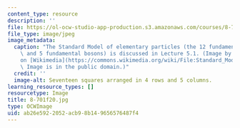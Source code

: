 ```yaml
---
content_type: resource
description: ''
file: https://ol-ocw-studio-app-production.s3.amazonaws.com/courses/8-701-introduction-to-nuclear-and-particle-physics-fall-2020/ab26e5922052acb98b149656576487f4_8-701f20.jpg
file_type: image/jpeg
image_metadata:
  caption: "The Standard Model of elementary particles (the 12 fundamental fermions\
    \ and 5 fundamental bosons) is discussed in Lecture 5.1. (Image by [Cush](https://en.wikipedia.org/wiki/User:Cush)\_\
    on [Wikimedia](https://commons.wikimedia.org/wiki/File:Standard_Model_of_Elementary_Particles.svg).\
    \ Image is in the public domain.)"
  credit: ''
  image-alt: Seventeen squares arranged in 4 rows and 5 columns.
learning_resource_types: []
resourcetype: Image
title: 8-701f20.jpg
type: OCWImage
uid: ab26e592-2052-acb9-8b14-9656576487f4
---
```

